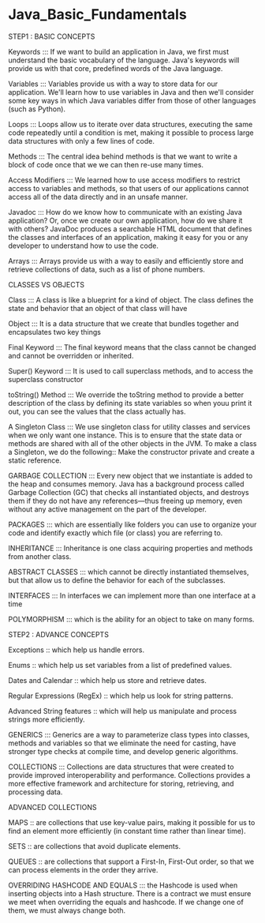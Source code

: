 # Java_Basic_Fundamentals

STEP1 : BASIC CONCEPTS

Keywords ::: If we want to build an application in Java, we first must understand the basic vocabulary of the language. Java's keywords will provide us with that core, predefined words of the Java language.

Variables ::: Variables provide us with a way to store data for our application. We'll learn how to use variables in Java and then we'll consider some key ways in which Java variables differ from those of other languages (such as Python).

Loops ::: Loops allow us to iterate over data structures, executing the same code repeatedly until a condition is met, making it possible to process large data structures with only a few lines of code.

Methods ::: The central idea behind methods is that we want to write a block of code once that we we can then re-use many times.

Access Modifiers ::: We learned how to use access modifiers to restrict access to variables and methods, so that users of our applications cannot access all of the data directly and in an unsafe manner.

Javadoc ::: How do we know how to communicate with an existing Java application? Or, once we create our own application, how do we share it with others? JavaDoc produces a searchable HTML document that defines the classes and interfaces of an application, making it easy for you or any developer to understand how to use the code.

Arrays ::: Arrays provide us with a way to easily and efficiently store and retrieve collections of data, such as a list of phone numbers.

CLASSES VS OBJECTS

Class ::: A class is like a blueprint for a kind of object. The class defines the state and behavior that an object of that class will have

Object ::: It is a data structure that we create that bundles together and encapsulates two key things

Final Keyword ::: The final keyword means that the class cannot be changed and cannot be overridden or inherited.

Super() Keyword ::: It is used to call superclass methods, and to access the superclass constructor

toString() Method ::: We override the toString method to provide a better description of the class by defining its state variables so when youu print it out, you can see the values that the class actually has.

A Singleton Class ::: We use singleton class for utility classes and services when we only want one instance. This is to ensure that the state data or methods are shared with all of the other objects in the JVM.
To make a class a Singleton, we do the following:: Make the constructor private and create a static reference.

GARBAGE COLLECTION ::: Every new object that we instantiate is added to the heap and consumes memory.
Java has a background process called Garbage Collection (GC) that checks all instantiated objects, and destroys them if they do not have any references—thus freeing up memory, even without any active management on the part of the developer.

PACKAGES ::: which are essentially like folders you can use to organize your code and identify exactly which file (or class) you are referring to.

INHERITANCE ::: Inheritance is one class acquiring properties and methods from another class.

ABSTRACT CLASSES ::: which cannot be directly instantiated themselves, but that allow us to define the behavior for each of the subclasses.

INTERFACES ::: In interfaces we can implement more than one interface at a time

POLYMORPHISM ::: which is the ability for an object to take on many forms.


STEP2 : ADVANCE CONCEPTS

Exceptions                  :: which help us handle errors.

Enums                       :: which help us set variables from a list of predefined values.

Dates and Calendar          :: which help us store and retrieve dates.

Regular Expressions (RegEx) :: which help us look for string patterns.

Advanced String features    :: which will help us manipulate and process strings more efficiently.

GENERICS ::: Generics are a way to parameterize class types into classes, methods and variables so that we eliminate the need for casting, have stronger type checks at compile time, and develop generic algorithms.

COLLECTIONS ::: Collections are data structures that were created to provide improved interoperability and performance. Collections provides a more effective framework and architecture for storing, retrieving, and processing data.

ADVANCED COLLECTIONS

MAPS :: are collections that use key-value pairs, making it possible for us to find an element more efficiently (in constant time rather than linear time).

SETS :: are collections that avoid duplicate elements.

QUEUES :: are collections that support a First-In, First-Out order, so that we can process elements in the order they arrive.

OVERRIDING HASHCODE AND EQUALS ::: the Hashcode is used when inserting objects into a Hash structure. There is a contract we must ensure we meet when overriding the equals and hashcode. If we change one of them, we must always change both.

 
